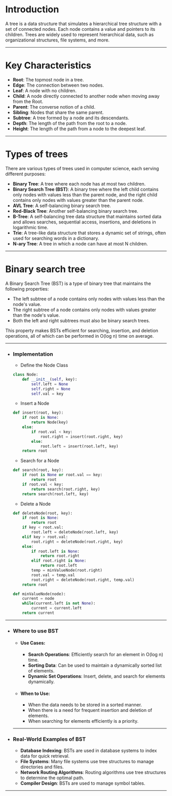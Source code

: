 
# Introduction

A tree is a data structure that simulates a hierarchical tree structure with a set of connected nodes. Each node contains a value and pointers to its children. Trees are widely used to represent hierarchical data, such as organizational structures, file systems, and more.

---

# Key Characteristics

- **Root**: The topmost node in a tree.
- **Edge**: The connection between two nodes.
- **Leaf**: A node with no children.
- **Child**: A node directly connected to another node when moving away from the Root.
- **Parent**: The converse notion of a child.
- **Sibling**: Nodes that share the same parent.
- **Subtree**: A tree formed by a node and its descendants.
- **Depth**: The length of the path from the root to a node.
- **Height**: The length of the path from a node to the deepest leaf.

---

# Types of trees

There are various types of trees used in computer science, each serving different purposes:

- **Binary Tree**: A tree where each node has at most two children.
- **Binary Search Tree (BST)**: A binary tree where the left child contains only nodes with values less than the parent node, and the right child contains only nodes with values greater than the parent node.
- **AVL Tree**: A self-balancing binary search tree.
- **Red-Black Tree**: Another self-balancing binary search tree.
- **B-Tree**: A self-balancing tree data structure that maintains sorted data and allows searches, sequential access, insertions, and deletions in logarithmic time.
- **Trie**: A tree-like data structure that stores a dynamic set of strings, often used for searching words in a dictionary.
- **N-ary Tree**: A tree in which a node can have at most N children.

---

# Binary search tree

A Binary Search Tree (BST) is a type of binary tree that maintains the following properties:

- The left subtree of a node contains only nodes with values less than the node's value.
- The right subtree of a node contains only nodes with values greater than the node's value.
- Both the left and right subtrees must also be binary search trees.

This property makes BSTs efficient for searching, insertion, and deletion operations, all of which can be performed in O(log n) time on average.

---

- ### Implementation

    - Define the Node Class

    ```python
    class Node:
        def __init__(self, key):
            self.left = None
            self.right = None
            self.val = key
    ```

    -  Insert a Node

    ```python
    def insert(root, key):
        if root is None:
            return Node(key)
        else:
            if root.val < key:
                root.right = insert(root.right, key)
            else:
                root.left = insert(root.left, key)
        return root
    ```

    - Search for a Node

    ```python
    def search(root, key):
        if root is None or root.val == key:
            return root
        if root.val < key:
            return search(root.right, key)
        return search(root.left, key)
    ```

    - Delete a Node

    ```python
    def deleteNode(root, key):
        if root is None:
            return root
        if key < root.val:
            root.left = deleteNode(root.left, key)
        elif key > root.val:
            root.right = deleteNode(root.right, key)
        else:
            if root.left is None:
                return root.right
            elif root.right is None:
                return root.left
            temp = minValueNode(root.right)
            root.val = temp.val
            root.right = deleteNode(root.right, temp.val)
        return root

    def minValueNode(node):
        current = node
        while(current.left is not None):
            current = current.left
        return current
    ```

---

- ### Where to use BST

    - #### Use Cases:
        - **Search Operations**: Efficiently search for an element in O(log n) time.
        - **Sorting Data**: Can be used to maintain a dynamically sorted list of elements.
        - **Dynamic Set Operations**: Insert, delete, and search for elements dynamically.
    - #### When to Use:
        - When the data needs to be stored in a sorted manner.
        - When there is a need for frequent insertion and deletion of elements.
        - When searching for elements efficiently is a priority.
    
    ---

- ### Real-World Examples of BST

    - **Database Indexing**: BSTs are used in database systems to index data for quick retrieval.
    - **File Systems**: Many file systems use tree structures to manage directories and files.
    - **Network Routing Algorithms**: Routing algorithms use tree structures to determine the optimal path.
    - **Compiler Design**: BSTs are used to manage symbol tables.

---